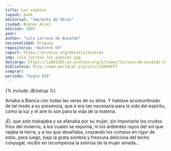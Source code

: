 ```yaml
---
title: Los esposos
layout: book
editorial: "Imprenta de Obras"
ciudad: Buenos Aires
edicion: 1893
year: 
author: "Lola Larrosa de Ansaldo"
nacionalidad: Uruguay
repositorio: "Autores UY"
repurl: https://archive.org/details/autores
img: lola_larrosa_los_esposos.jpg
descarga: https://ia601805.us.archive.org/1/items/larrosa-de-ansaldo-lola-los-esposos/Larrosa_de_Ansaldo_Lola_-_Los_esposos.pdf
biblioteca: http://www.worldcat.org/oclc/31069477
comprar: 
periodo: "Siglo XIX"
---
```

{% include JB/setup %}

Amaba a Blanca con todas las veras de su alma. Y habíase acostumbrado de tal modo a su presencia, que e era tan necesaria para la vida del espíritu, como la luz y el aire lo son para la vida de la materia.

¡Él, que solo trabajaba y se afanaba por su mujer, sin importarle los crudos fríos del invierno, a los cuales se exponía, ni los ardientes rayos del sol que rajaba la tierra, y a los que desafiaba, cruzando los compos en rigor de estío, para luego, bajo la grata sombra y frescura deliciosa del techo conyugal, recibir en recompensa la sonrisa de la mujer amada...
